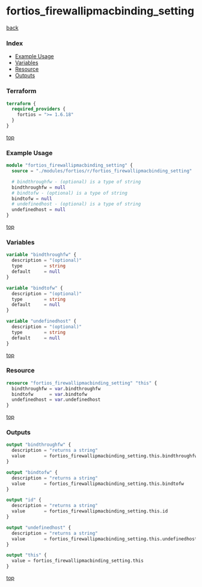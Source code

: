 # fortios_firewallipmacbinding_setting

[back](../fortios.md)

### Index

- [Example Usage](#example-usage)
- [Variables](#variables)
- [Resource](#resource)
- [Outputs](#outputs)

### Terraform

```terraform
terraform {
  required_providers {
    fortios = ">= 1.6.18"
  }
}
```

[top](#index)

### Example Usage

```terraform
module "fortios_firewallipmacbinding_setting" {
  source = "./modules/fortios/r/fortios_firewallipmacbinding_setting"

  # bindthroughfw - (optional) is a type of string
  bindthroughfw = null
  # bindtofw - (optional) is a type of string
  bindtofw = null
  # undefinedhost - (optional) is a type of string
  undefinedhost = null
}
```

[top](#index)

### Variables

```terraform
variable "bindthroughfw" {
  description = "(optional)"
  type        = string
  default     = null
}

variable "bindtofw" {
  description = "(optional)"
  type        = string
  default     = null
}

variable "undefinedhost" {
  description = "(optional)"
  type        = string
  default     = null
}
```

[top](#index)

### Resource

```terraform
resource "fortios_firewallipmacbinding_setting" "this" {
  bindthroughfw = var.bindthroughfw
  bindtofw      = var.bindtofw
  undefinedhost = var.undefinedhost
}
```

[top](#index)

### Outputs

```terraform
output "bindthroughfw" {
  description = "returns a string"
  value       = fortios_firewallipmacbinding_setting.this.bindthroughfw
}

output "bindtofw" {
  description = "returns a string"
  value       = fortios_firewallipmacbinding_setting.this.bindtofw
}

output "id" {
  description = "returns a string"
  value       = fortios_firewallipmacbinding_setting.this.id
}

output "undefinedhost" {
  description = "returns a string"
  value       = fortios_firewallipmacbinding_setting.this.undefinedhost
}

output "this" {
  value = fortios_firewallipmacbinding_setting.this
}
```

[top](#index)